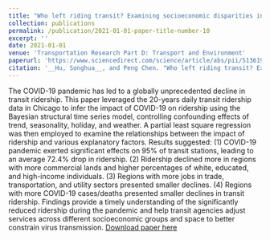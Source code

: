 ```yaml
---
title: "Who left riding transit? Examining socioeconomic disparities in the impact of COVID-19 on ridership"
collection: publications
permalink: /publication/2021-01-01-paper-title-number-10
excerpt: ''
date: 2021-01-01
venue: 'Transportation Research Part D: Transport and Environment'
paperurl: 'https://www.sciencedirect.com/science/article/abs/pii/S1361920920308397'
citation: '__Hu, Songhua__, and Peng Chen. "Who left riding transit? Examining socioeconomic disparities in the impact of COVID-19 on ridership." Transportation Research Part D: Transport and Environment 90 (2021): 102654.'
---
```

The COVID-19 pandemic has led to a globally unprecedented decline in transit ridership. This paper leveraged the 20-years daily transit ridership data in Chicago to infer the impact of COVID-19 on ridership using the Bayesian structural time series model, controlling confounding effects of trend, seasonality, holiday, and weather. A partial least square regression was then employed to examine the relationships between the impact of ridership and various explanatory factors. Results suggested: (1) COVID-19 pandemic exerted significant effects on 95% of transit stations, leading to an average 72.4% drop in ridership. (2) Ridership declined more in regions with more commercial lands and higher percentages of white, educated, and high-income individuals. (3) Regions with more jobs in trade, transportation, and utility sectors presented smaller declines. (4) Regions with more COVID-19 cases/deaths presented smaller declines in transit ridership. Findings provide a timely understanding of the significantly reduced ridership during the pandemic and help transit agencies adjust services across different socioeconomic groups and space to better constrain virus transmission.
[Download paper here](https://www.sciencedirect.com/science/article/abs/pii/S1361920920308397)
